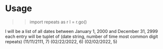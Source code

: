 # Usage
>> import repeats as r
>> l = r.go()

l will be a list of all dates between January 1, 2000 and December 31, 2999
each entry will be tuplet of (date string, number of time most common digit repeats)
(11/11/2111, 7)
(02/22/2022, 6)
(02/02/2022, 5)
